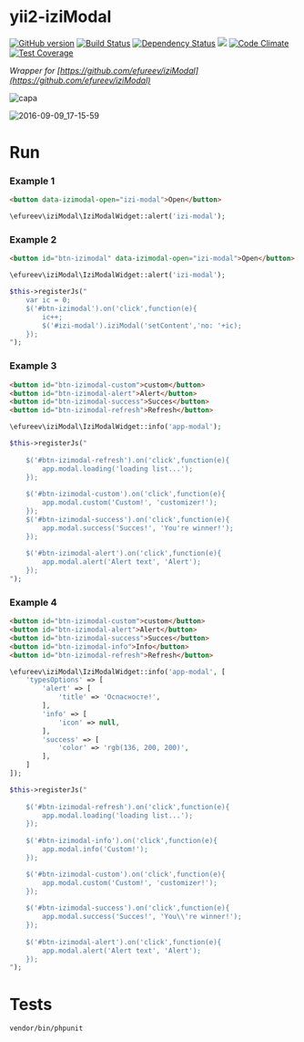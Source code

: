 yii2-iziModal
==============

[![GitHub version](https://badge.fury.io/gh/efureev%2Fyii2-iziModal.svg)](https://badge.fury.io/gh/efureev%2Fyii2-iziModal) [![Build Status](https://travis-ci.org/efureev/yii2-iziModal.svg?branch=master)](https://travis-ci.org/efureev/yii2-iziModal) [![Dependency Status](https://gemnasium.com/badges/github.com/efureev/yii2-iziModal.svg)](https://gemnasium.com/github.com/efureev/yii2-iziModal) ![](https://reposs.herokuapp.com/?path=efureev/yii2-iziModal) [![Code Climate](https://codeclimate.com/github/efureev/yii2-iziModal/badges/gpa.svg)](https://codeclimate.com/github/efureev/yii2-iziModal) [![Test Coverage](https://codeclimate.com/github/efureev/yii2-iziModal/badges/coverage.svg)](https://codeclimate.com/github/efureev/yii2-iziModal/coverage)

_Wrapper for [https://github.com/efureev/iziModal](https://github.com/efureev/iziModal)_

![capa](http://i.imgur.com/TPdnES8.png)

![2016-09-09_17-15-59](https://cloud.githubusercontent.com/assets/5524684/18386573/b47698a6-76b9-11e6-8cce-7bad8d7ba7b0.png)


# Run

### Example 1
```html
<button data-izimodal-open="izi-modal">Open</button>
```

```php
\efureev\iziModal\IziModalWidget::alert('izi-modal');
```

### Example 2
```html
<button id="btn-izimodal" data-izimodal-open="izi-modal">Open</button>
```

```php
\efureev\iziModal\IziModalWidget::alert('izi-modal');

$this->registerJs("
    var ic = 0;
    $('#btn-izimodal').on('click',function(e){
        ic++;
        $('#izi-modal').iziModal('setContent','no: '+ic);
    });
");

```

### Example 3
```html
<button id="btn-izimodal-custom">custom</button>
<button id="btn-izimodal-alert">Alert</button>
<button id="btn-izimodal-success">Succes</button>
<button id="btn-izimodal-refresh">Refresh</button>
```

```php
\efureev\iziModal\IziModalWidget::info('app-modal');

$this->registerJs("
        
    $('#btn-izimodal-refresh').on('click',function(e){
        app.modal.loading('loading list...');
    });
    
    $('#btn-izimodal-custom').on('click',function(e){
        app.modal.custom('Custom!', 'customizer!');
    });
    $('#btn-izimodal-success').on('click',function(e){
        app.modal.success('Succes!', 'You're winner!');
    });
    
    $('#btn-izimodal-alert').on('click',function(e){
        app.modal.alert('Alert text', 'Alert');
    });
");

```

### Example 4
```html
<button id="btn-izimodal-custom">custom</button>
<button id="btn-izimodal-alert">Alert</button>
<button id="btn-izimodal-success">Succes</button>
<button id="btn-izimodal-info">Info</button>
<button id="btn-izimodal-refresh">Refresh</button>
```

```php
\efureev\iziModal\IziModalWidget::info('app-modal', [
    'typesOptions' => [
        'alert' => [
            'title' => 'Оспасносте!',
        ],
        'info' => [
            'icon' => null,
        ],
        'success' => [
            'color' => 'rgb(136, 200, 200)',
        ],
    ]
]);

$this->registerJs("
        
    $('#btn-izimodal-refresh').on('click',function(e){
        app.modal.loading('loading list...');
    });
    
    $('#btn-izimodal-info').on('click',function(e){
        app.modal.info('Custom!');
    });

    $('#btn-izimodal-custom').on('click',function(e){
        app.modal.custom('Custom!', 'customizer!');
    });
    
    $('#btn-izimodal-success').on('click',function(e){
        app.modal.success('Succes!', 'You\\'re winner!');
    });
    
    $('#btn-izimodal-alert').on('click',function(e){
        app.modal.alert('Alert text', 'Alert');
    });
");

```


# Tests

`vendor/bin/phpunit`